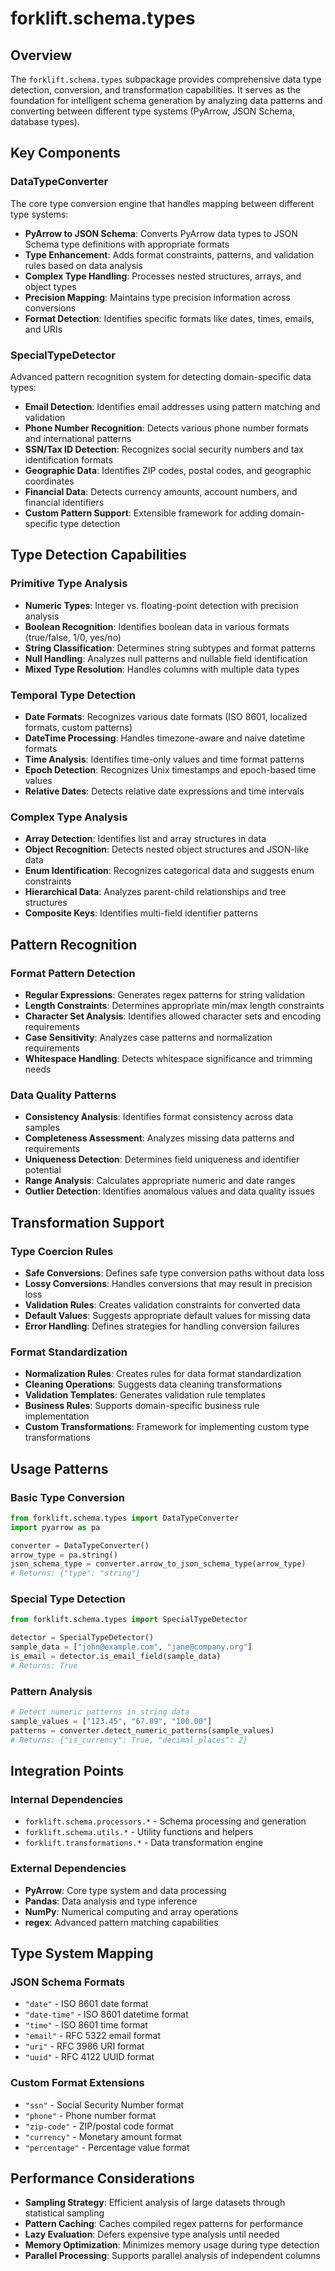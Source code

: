 # forklift.schema.types

## Overview

The `forklift.schema.types` subpackage provides comprehensive data type detection, conversion, and transformation capabilities. It serves as the foundation for intelligent schema generation by analyzing data patterns and converting between different type systems (PyArrow, JSON Schema, database types).

## Key Components

### DataTypeConverter
The core type conversion engine that handles mapping between different type systems:
- **PyArrow to JSON Schema**: Converts PyArrow data types to JSON Schema type definitions with appropriate formats
- **Type Enhancement**: Adds format constraints, patterns, and validation rules based on data analysis
- **Complex Type Handling**: Processes nested structures, arrays, and object types
- **Precision Mapping**: Maintains type precision information across conversions
- **Format Detection**: Identifies specific formats like dates, times, emails, and URIs

### SpecialTypeDetector
Advanced pattern recognition system for detecting domain-specific data types:
- **Email Detection**: Identifies email addresses using pattern matching and validation
- **Phone Number Recognition**: Detects various phone number formats and international patterns
- **SSN/Tax ID Detection**: Recognizes social security numbers and tax identification formats
- **Geographic Data**: Identifies ZIP codes, postal codes, and geographic coordinates
- **Financial Data**: Detects currency amounts, account numbers, and financial identifiers
- **Custom Pattern Support**: Extensible framework for adding domain-specific type detection

## Type Detection Capabilities

### Primitive Type Analysis
- **Numeric Types**: Integer vs. floating-point detection with precision analysis
- **Boolean Recognition**: Identifies boolean data in various formats (true/false, 1/0, yes/no)
- **String Classification**: Determines string subtypes and format patterns
- **Null Handling**: Analyzes null patterns and nullable field identification
- **Mixed Type Resolution**: Handles columns with multiple data types

### Temporal Type Detection
- **Date Formats**: Recognizes various date formats (ISO 8601, localized formats, custom patterns)
- **DateTime Processing**: Handles timezone-aware and naive datetime formats
- **Time Analysis**: Identifies time-only values and time format patterns
- **Epoch Detection**: Recognizes Unix timestamps and epoch-based time values
- **Relative Dates**: Detects relative date expressions and time intervals

### Complex Type Analysis
- **Array Detection**: Identifies list and array structures in data
- **Object Recognition**: Detects nested object structures and JSON-like data
- **Enum Identification**: Recognizes categorical data and suggests enum constraints
- **Hierarchical Data**: Analyzes parent-child relationships and tree structures
- **Composite Keys**: Identifies multi-field identifier patterns

## Pattern Recognition

### Format Pattern Detection
- **Regular Expressions**: Generates regex patterns for string validation
- **Length Constraints**: Determines appropriate min/max length constraints
- **Character Set Analysis**: Identifies allowed character sets and encoding requirements
- **Case Sensitivity**: Analyzes case patterns and normalization requirements
- **Whitespace Handling**: Detects whitespace significance and trimming needs

### Data Quality Patterns
- **Consistency Analysis**: Identifies format consistency across data samples
- **Completeness Assessment**: Analyzes missing data patterns and requirements
- **Uniqueness Detection**: Determines field uniqueness and identifier potential
- **Range Analysis**: Calculates appropriate numeric and date ranges
- **Outlier Detection**: Identifies anomalous values and data quality issues

## Transformation Support

### Type Coercion Rules
- **Safe Conversions**: Defines safe type conversion paths without data loss
- **Lossy Conversions**: Handles conversions that may result in precision loss
- **Validation Rules**: Creates validation constraints for converted data
- **Default Values**: Suggests appropriate default values for missing data
- **Error Handling**: Defines strategies for handling conversion failures

### Format Standardization
- **Normalization Rules**: Creates rules for data format standardization
- **Cleaning Operations**: Suggests data cleaning transformations
- **Validation Templates**: Generates validation rule templates
- **Business Rules**: Supports domain-specific business rule implementation
- **Custom Transformations**: Framework for implementing custom type transformations

## Usage Patterns

### Basic Type Conversion
```python
from forklift.schema.types import DataTypeConverter
import pyarrow as pa

converter = DataTypeConverter()
arrow_type = pa.string()
json_schema_type = converter.arrow_to_json_schema_type(arrow_type)
# Returns: {"type": "string"}
```

### Special Type Detection
```python
from forklift.schema.types import SpecialTypeDetector

detector = SpecialTypeDetector()
sample_data = ["john@example.com", "jane@company.org"]
is_email = detector.is_email_field(sample_data)
# Returns: True
```

### Pattern Analysis
```python
# Detect numeric patterns in string data
sample_values = ["123.45", "67.89", "100.00"]
patterns = converter.detect_numeric_patterns(sample_values)
# Returns: {"is_currency": True, "decimal_places": 2}
```

## Integration Points

### Internal Dependencies
- `forklift.schema.processors.*` - Schema processing and generation
- `forklift.schema.utils.*` - Utility functions and helpers
- `forklift.transformations.*` - Data transformation engine

### External Dependencies
- **PyArrow**: Core type system and data processing
- **Pandas**: Data analysis and type inference
- **NumPy**: Numerical computing and array operations
- **regex**: Advanced pattern matching capabilities

## Type System Mapping

### JSON Schema Formats
- `"date"` - ISO 8601 date format
- `"date-time"` - ISO 8601 datetime format
- `"time"` - ISO 8601 time format
- `"email"` - RFC 5322 email format
- `"uri"` - RFC 3986 URI format
- `"uuid"` - RFC 4122 UUID format

### Custom Format Extensions
- `"ssn"` - Social Security Number format
- `"phone"` - Phone number format
- `"zip-code"` - ZIP/postal code format
- `"currency"` - Monetary amount format
- `"percentage"` - Percentage value format

## Performance Considerations

- **Sampling Strategy**: Efficient analysis of large datasets through statistical sampling
- **Pattern Caching**: Caches compiled regex patterns for performance
- **Lazy Evaluation**: Defers expensive type analysis until needed
- **Memory Optimization**: Minimizes memory usage during type detection
- **Parallel Processing**: Supports parallel analysis of independent columns
